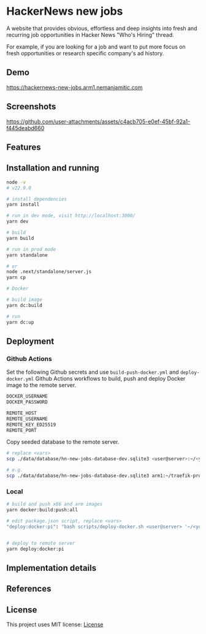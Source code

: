 # HackerNews new jobs

A website that provides obvious, effortless and deep insights into fresh and recurring job opportunities in Hacker News "Who's Hiring" thread.

For example, if you are looking for a job and want to put more focus on fresh opportunities or research specific company's ad history.

## Demo

https://hackernews-new-jobs.arm1.nemanjamitic.com

## Screenshots

https://github.com/user-attachments/assets/c4acb705-e0ef-45bf-92a1-f445deabd660

## Features

## Installation and running

```bash
node -v
# v22.9.0

# install dependencies
yarn install

# run in dev mode, visit http://localhost:3000/
yarn dev

# build
yarn build

# run in prod mode
yarn standalone

# or
node .next/standalone/server.js
yarn cp

# Docker

# build image
yarn dc:build

# run
yarn dc:up
```

## Deployment

### Github Actions

Set the following Github secrets and use `build-push-docker.yml` and `deploy-docker.yml` Github Actions workflows to build, push and deploy Docker image to the remote server.

```bash
DOCKER_USERNAME
DOCKER_PASSWORD

REMOTE_HOST
REMOTE_USERNAME
REMOTE_KEY_ED25519
REMOTE_PORT
```

Copy seeded database to the remote server.

```bash
# replace <vars>
scp ./data/database/hn-new-jobs-database-dev.sqlite3 <user@server>:~/<your-path-on-server>/hn-new-jobs/data/database/hn-new-jobs-database-prod.sqlite3

# e.g.
scp ./data/database/hn-new-jobs-database-dev.sqlite3 arm1:~/traefik-proxy/apps/hn-new-jobs/data/database/hn-new-jobs-database-prod.sqlite3
```

### Local

```bash
# build and push x86 and arm images
yarn docker:build:push:all

# edit package.json script, replace <vars>
"deploy:docker:pi": "bash scripts/deploy-docker.sh <user@server> '~/<your-path-on-server>/hn-new-jobs' <your-image-name:latest>"


# deploy to remote server
yarn deploy:docker:pi
```

## Implementation details

## References

## License

This project uses MIT license: [License](LICENSE)
